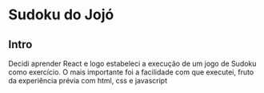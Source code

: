 <h1>Sudoku do Jojó</h1>

<h2>Intro</h2>
<p>Decidi aprender React e logo estabeleci a execução de um jogo de Sudoku como exercício. 
O mais importante foi a facilidade com que executei, fruto da experiência prévia com html, css e javascript</p>





